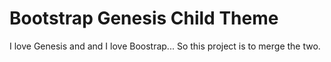 Bootstrap Genesis Child Theme
=============

I love Genesis and and I love Boostrap... So this project is to merge the two.



